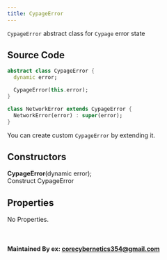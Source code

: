 ```yaml
---
title: CypageError
---
```


`CypageError` abstract class for `Cypage` error state

## Source Code

```dart
abstract class CypageError {
  dynamic error;

  CypageError(this.error);
}

class NetworkError extends CypageError {
  NetworkError(error) : super(error);
}
```

You can create custom `CypageError` by extending it.

## Constructors
**CypageError**(dynamic error);<br />
Construct CypageError

## Properties

No Properties.

<br />

#### Maintained By ex: corecybernetics354@gmail.com